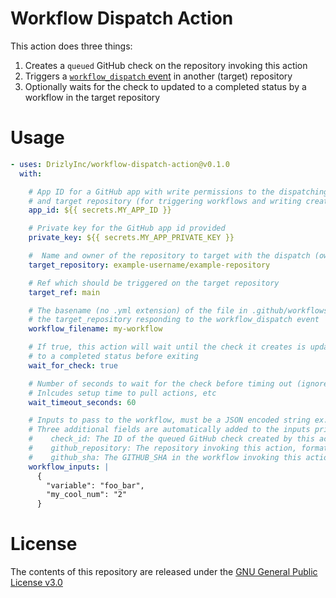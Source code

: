 # Workflow Dispatch Action

This action does three things:
1. Creates a `queued` GitHub check on the repository invoking this action
2. Triggers a [`workflow_dispatch` event](https://docs.github.com/en/actions/reference/events-that-trigger-workflows#workflow_dispatch) in another (target) repository
3. Optionally waits for the check to updated to a completed status by a workflow in the target repository

# Usage

```yaml
- uses: DrizlyInc/workflow-dispatch-action@v0.1.0
  with:

    # App ID for a GitHub app with write permissions to the dispatching repository
    # and target repository (for triggering workflows and writing creating checks)
    app_id: ${{ secrets.MY_APP_ID }}

    # Private key for the GitHub app id provided
    private_key: ${{ secrets.MY_APP_PRIVATE_KEY }}

    #  Name and owner of the repository to target with the dispatch (owner/repo-name)
    target_repository: example-username/example-repository

    # Ref which should be triggered on the target repository
    target_ref: main

    # The basename (no .yml extension) of the file in .github/workflows/ of
    # the target_repository responding to the workflow_dispatch event
    workflow_filename: my-workflow

    # If true, this action will wait until the check it creates is updated
    # to a completed status before exiting
    wait_for_check: true

    # Number of seconds to wait for the check before timing out (ignored if wait_for_check is false).
    # Inlcudes setup time to pull actions, etc
    wait_timeout_seconds: 60

    # Inputs to pass to the workflow, must be a JSON encoded string ex. '{ "myinput":"myvalue" }'
    # Three additional fields are automatically added to the inputs prior to dispatching:
    #    check_id: The ID of the queued GitHub check created by this action
    #    github_repository: The repository invoking this action, formatted as "<owner>/<repository-name>"
    #    github_sha: The GITHUB_SHA in the workflow invoking this action
    workflow_inputs: |
      {
        "variable": "foo_bar",
        "my_cool_num": "2"
      }

```

# License

The contents of this repository are released under the [GNU General Public License v3.0](LICENSE)
